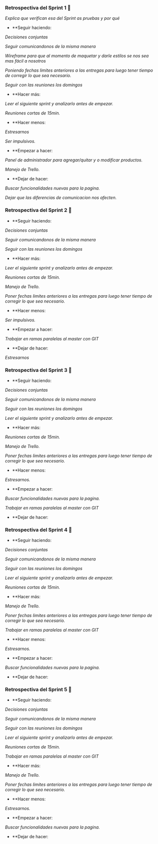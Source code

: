### Retrospectiva del Sprint 1 🔩

_Explica que verifican esa del Sprint as pruebas y por qué_

* **Seguir haciendo:

_Decisiones conjuntas_

_Seguir comunicandonos de la misma manera_

_Wireframe para que al momento de maquetar y darle estilos se nos sea mas fácil a nosotros_

_Poniendo fechas limites anteriores a las entregas para luego tener tiempo de corregir lo que sea necesario._

_Seguir con las reuniones los domingos_

* **Hacer más:

_Leer el siguiente sprint y analizarlo antes de empezar._

_Reuniones cortas de 15min._

* **Hacer menos:

_Estresarnos_

_Ser impulsivos._

* **Empezar a hacer:

_Panel de administrador para agregar/quitar y o modificar productos._

_Manejo de Trello._


* **Dejar de hacer:

_Buscar funcionalidades nuevas para la pagina._

_Dejar que las diferencias de comunicacion nos afecten._


### Retrospectiva del Sprint 2 🔩

* **Seguir haciendo:

_Decisiones conjuntas_

_Seguir comunicandonos de la misma manera_

_Seguir con las reuniones los domingos_

* **Hacer más:

_Leer el siguiente sprint y analizarlo antes de empezar._

_Reuniones cortas de 15min._

_Manejo de Trello._

_Poner fechas limites anteriores a las entregas para luego tener tiempo de corregir lo que sea necesario._

* **Hacer menos:

_Ser impulsivos._

* **Empezar a hacer:

_Trabajar en ramas paralelas al master con GIT_ 

* **Dejar de hacer:

_Estresarnos_

### Retrospectiva del Sprint 3 🔩

* **Seguir haciendo:

_Decisiones conjuntas_

_Seguir comunicandonos de la misma manera_

_Seguir con las reuniones los domingos_

_Leer el siguiente sprint y analizarlo antes de empezar._

* **Hacer más:

_Reuniones cortas de 15min._

_Manejo de Trello._

_Poner fechas limites anteriores a las entregas para luego tener tiempo de corregir lo que sea necesario._

* **Hacer menos:

_Estresarnos._

* **Empezar a hacer:

_Buscar funcionalidades nuevas para la pagina._

_Trabajar en ramas paralelas al master con GIT_ 

* **Dejar de hacer:

### Retrospectiva del Sprint 4 🔩

* **Seguir haciendo:

_Decisiones conjuntas_

_Seguir comunicandonos de la misma manera_

_Seguir con las reuniones los domingos_

_Leer el siguiente sprint y analizarlo antes de empezar._

_Reuniones cortas de 15min._

* **Hacer más:

_Manejo de Trello._

_Poner fechas limites anteriores a las entregas para luego tener tiempo de corregir lo que sea necesario._

_Trabajar en ramas paralelas al master con GIT_ 

* **Hacer menos:

_Estresarnos._

* **Empezar a hacer:

_Buscar funcionalidades nuevas para la pagina._

* **Dejar de hacer:


### Retrospectiva del Sprint 5 🔩

* **Seguir haciendo:

_Decisiones conjuntas_

_Seguir comunicandonos de la misma manera_

_Seguir con las reuniones los domingos_

_Leer el siguiente sprint y analizarlo antes de empezar._

_Reuniones cortas de 15min._

_Trabajar en ramas paralelas al master con GIT_ 

* **Hacer más:

_Manejo de Trello._

_Poner fechas limites anteriores a las entregas para luego tener tiempo de corregir lo que sea necesario._


* **Hacer menos:

_Estresarnos._

* **Empezar a hacer:

_Buscar funcionalidades nuevas para la pagina._

* **Dejar de hacer:












